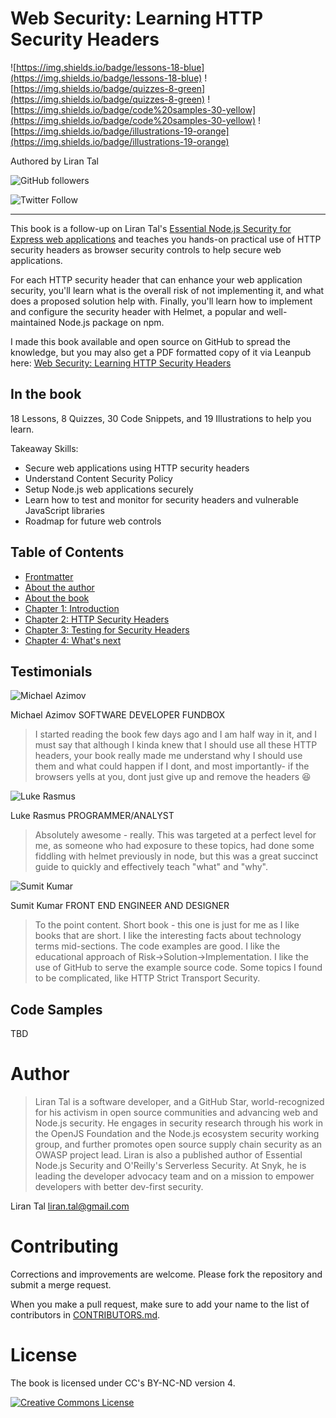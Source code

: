 # Web Security: Learning HTTP Security Headers

![https://img.shields.io/badge/lessons-18-blue](https://img.shields.io/badge/lessons-18-blue)
![https://img.shields.io/badge/quizzes-8-green](https://img.shields.io/badge/quizzes-8-green)
![https://img.shields.io/badge/code%20samples-30-yellow](https://img.shields.io/badge/code%20samples-30-yellow)
![https://img.shields.io/badge/illustrations-19-orange](https://img.shields.io/badge/illustrations-19-orange)

Authored by Liran Tal

![GitHub followers](https://img.shields.io/github/followers/lirantal?style=social)

![Twitter Follow](https://img.shields.io/twitter/follow/liran_tal?style=social)


---

This book is a follow-up on Liran Tal's [Essential Node.js Security for Express web applications](https://leanpub.com/essential-nodejs-security) and teaches you hands-on practical use of HTTP security headers as browser security controls to help secure web applications.

For each HTTP security header that can enhance your web application security, you'll learn what is the overall risk of not implementing it, and what does a proposed solution help with. Finally, you'll learn how to implement and configure the security header with Helmet, a popular and well-maintained Node.js package on npm.

I made this book available and open source on GitHub to spread the knowledge, but you may also get a PDF formatted copy of it via Leanpub here: [Web Security: Learning HTTP Security Headers](https://leanpub.com/securityheaders)


## In the book

18 Lessons, 8 Quizzes, 30 Code Snippets, and 19 Illustrations to help you learn.

Takeaway Skills:

* Secure web applications using HTTP security headers
* Understand Content Security Policy
* Setup Node.js web applications securely
* Learn how to test and monitor for security headers and vulnerable JavaScript libraries
* Roadmap for future web controls

## Table of Contents

- [Frontmatter](./manuscript/frontmatter.md)
- [About the author](./manuscript/about-the-author.md)
- [About the book](./manuscript/about-the-book.md)
- [Chapter 1: Introduction](./manuscript/Chapter-01-Introduction.md)
- [Chapter 2: HTTP Security Headers](./manuscript/Chapter-02-HTTP%20Security%20Headers.md)
- [Chapter 3: Testing for Security Headers](./manuscript/Chapter-03-Testing%20for%20Security%20Headers.md)
- [Chapter 4: What's next](./manuscript/Chapter-04-Whats%20next.md)


## Testimonials

![Michael Azimov](https://s3.amazonaws.com/testimonials.leanpub.com/avatars/1142/small/michael-az.jpeg?1632147545)

Michael Azimov
SOFTWARE DEVELOPER FUNDBOX
> I started reading the book few days ago and I am half way in it, and I must say that although I kinda knew that I should use all these HTTP headers, your book really made me understand why I should use them and what could happen if I dont, and most importantly- if the browsers yells at you, dont just give up and remove the headers 😆

![Luke Rasmus](https://s3.amazonaws.com/testimonials.leanpub.com/avatars/1144/small/luke-r.jpeg?1632474709)

Luke Rasmus
PROGRAMMER/ANALYST
> Absolutely awesome - really. This was targeted at a perfect level for me, as someone who had exposure to these topics, had done some fiddling with helmet previously in node, but this was a great succinct guide to quickly and effectively teach "what" and "why".

![Sumit Kumar](https://s3.amazonaws.com/testimonials.leanpub.com/avatars/1145/small/sumit-k.jpeg?1632475832)

Sumit Kumar
FRONT END ENGINEER AND DESIGNER
> To the point content. Short book - this one is just for me as I like books that are short. I like the interesting facts about technology terms mid-sections. The code examples are good. I like the educational approach of Risk→Solution→Implementation. I like the use of GitHub to serve the example source code. Some topics I found to be complicated, like HTTP Strict Transport Security.

## Code Samples

TBD

# Author

> Liran Tal is a software developer, and a GitHub Star, world-recognized for his activism in open source communities and advancing web and Node.js security. He engages in security research through his work in the OpenJS Foundation and the Node.js ecosystem security working group, and further promotes open source supply chain security as an OWASP project lead. Liran is also a published author of Essential Node.js Security and O'Reilly's Serverless Security. At Snyk, he is leading the developer advocacy team and on a mission to empower developers with better dev-first security.

Liran Tal <liran.tal@gmail.com>

# Contributing

Corrections and improvements are welcome.
Please fork the repository and submit a merge request.

When you make a pull request, make sure to add your name to the list of contributors in [CONTRIBUTORS.md](CONTRIBUTORS.md).

# License

The book is licensed under CC's BY-NC-ND version 4.

<a rel="license" href="http://creativecommons.org/licenses/by-nc-nd/4.0/"><img alt="Creative Commons License" style="border-width:0" src="https://i.creativecommons.org/l/by-nc-nd/4.0/88x31.png" /></a>
